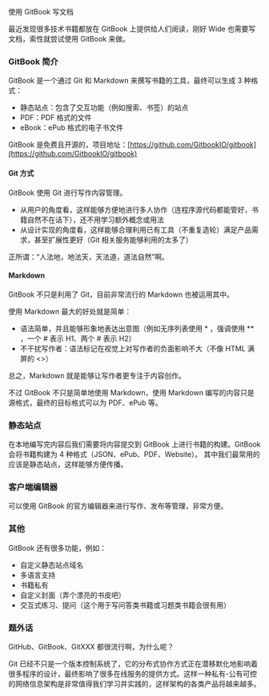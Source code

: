 使用 GitBook 写文档

最近发现很多技术书籍都放在 GitBook 上提供给人们阅读，刚好 Wide 也需要写文档，索性就尝试使用 GitBook 来做。

### GitBook 简介

GitBook 是一个通过 Git 和 Markdown 来撰写书籍的工具，最终可以生成 3 种格式：

* 静态站点：包含了交互功能（例如搜索、书签）的站点
* PDF：PDF 格式的文件
* eBook：ePub 格式的电子书文件

GitBook 是免费且开源的，项目地址：[https://github.com/GitbookIO/gitbook](https://github.com/GitbookIO/gitbook)

#### Git 方式

GitBook 使用 Git 进行写作内容管理。

* 从用户的角度看，这样能够方便地进行多人协作（连程序源代码都能管好，书籍自然不在话下），还不用学习额外概念或用法
* 从设计实现的角度看，这样能够合理利用已有工具（不重复造轮）满足产品需求，甚至扩展性更好（Git 相关服务能够利用的太多了）

正所谓：“人法地，地法天，天法道，道法自然”啊。

#### Markdown

GitBook 不只是利用了 Git，目前非常流行的 Markdown 也被运用其中。

使用 Markdown 最大的好处就是简单：

* 语法简单，并且能够形象地表达出意图（例如无序列表使用 * ，强调使用 ** ，一个 # 表示 H1、两个 # 表示 H2）
* 不干扰写作者：语法标记在视觉上对写作者的负面影响不大（不像 HTML 满屏的 <>）

总之，Markdown 就是能够让写作者更专注于内容创作。

不过 GitBook 不只是简单地使用 Markdown，使用 Markdown 编写的内容只是源格式，最终的目标格式可以为 PDF、ePub 等。

### 静态站点

在本地编写完内容后我们需要将内容提交到 GitBook 上进行书籍的构建。GitBook 会将书籍构建为 4 种格式（JSON、ePub、PDF、Website）。 其中我们最常用的应该是静态站点，这样能够方便传播。

### 客户端编辑器

可以使用 GitBook 的官方编辑器来进行写作、发布等管理，非常方便。

### 其他

GitBook 还有很多功能，例如：

* 自定义静态站点域名
* 多语言支持
* 书籍私有
* 自定义封面（弄个漂亮的书皮吧）
* 交互式练习、提问（这个用于写问答类书籍或习题类书籍会很有用）

### 题外话

GitHub、GitBook、GitXXX 都很流行啊，为什么呢？

Git 已经不只是一个版本控制系统了，它的分布式协作方式正在潜移默化地影响着很多程序的设计，最终影响了很多在线服务的提供方式。这样一种私有-公有可控的网络信息架构是非常值得我们学习并实践的，这样架构的各类产品将越来越多。


